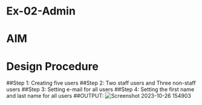 # Ex-02-Admin

# AIM
# Design Procedure
##Step 1:
Creating five users
##Step 2:
Two staff users and Three non-staff users
##Step 3:
Setting e-mail for all users
##Step 4:
Setting the first name and last name for all users
##OUTPUT:
![Screenshot 2023-10-26 154903](https://github.com/Thrineshroyal/ODD2023-WT-Ex-02-Admin/assets/145741928/e96733ae-c0d6-4461-86f1-3923d79bb2ea)


